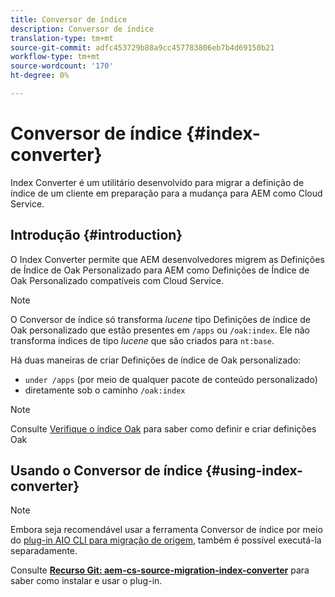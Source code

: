 ```yaml
---
title: Conversor de índice
description: Conversor de índice
translation-type: tm+mt
source-git-commit: adfc453729b88a9cc457783806eb7b4d69150b21
workflow-type: tm+mt
source-wordcount: '170'
ht-degree: 0%

---
```



# Conversor de índice {#index-converter}

Index Converter é um utilitário desenvolvido para migrar a definição de índice de um cliente em preparação para a mudança para AEM como Cloud Service.

## Introdução {#introduction}

O Index Converter permite que AEM desenvolvedores migrem as Definições de Índice de Oak Personalizado para AEM como Definições de Índice de Oak Personalizado compatíveis com Cloud Service.

>[!NOTE]
>O Conversor de índice só transforma *lucene* tipo Definições de índice de Oak personalizado que estão presentes em `/apps` ou `/oak:index`. Ele não transforma índices de tipo *lucene* que são criados para `nt:base`.

Há duas maneiras de criar Definições de índice de Oak personalizado:

* `under /apps` (por meio de qualquer pacote de conteúdo personalizado)
* diretamente sob o caminho `/oak:index`

>[!NOTE]
>Consulte [Verifique o índice Oak](https://adobe-consulting-services.github.io/acs-aem-commons/features/ensure-oak-index/index.html) para saber como definir e criar definições Oak

## Usando o Conversor de índice {#using-index-converter}

>[!NOTE]
>Embora seja recomendável usar a ferramenta Conversor de índice por meio do [plug-in AIO CLI para migração de origem](https://github.com/adobe/aio-cli-plugin-aem-cloud-service-migration), também é possível executá-la separadamente.

Consulte **[Recurso Git: aem-cs-source-migration-index-converter](https://git.corp.adobe.com/vavarshn/aem-cloud-service-source-migration/blob/master/packages/index-converter/README.md)** para saber como instalar e usar o plug-in.


